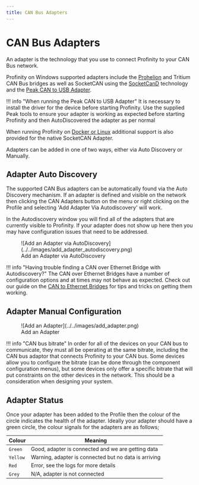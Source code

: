 ```yaml
---
title: CAN Bus Adapters
---
```


# CAN Bus Adapters

An adapter is the technology that you use to connect Profinity to your CAN Bus network.  

Profinity on Windows supported adapters include the [Prohelion](https://www.prohelion.com) and Tritium CAN Bus bridges as well as SocketCAN using the [SocketCanD](https://github.com/linux-can/socketcand) technology and the [Peak CAN to USB Adapter](https://www.peak-system.com/PCAN-USB.199.0.html?&L=1).

!!! info "When running the Peak CAN to USB Adapter"
    It is necessary to install the driver for the device before starting Profinity.  Use the supplied Peak tools to ensure your adapter is working as expected before starting Profinity and then AutoDiscovered the adapter as per normal</p>

When running Profinity on [Docker or Linux](../../Getting_Started/Installation.md#installation-using-docker) additional support is also provided for the native SocketCAN Adapter.

Adapters can be added in one of two ways, either via Auto Discovery or Manually.

## Adapter Auto Discovery

The supported CAN Bus adapters can be automatically found via the Auto Discovery mechanism.  If an adapter is defined and visible on the network then clicking the CAN Adapters button on the menu or right clicking on the Profile and selecting 'Add Adapter Via Autodiscovery' will work.

In the Autodiscovery window you will find all of the adapters that are currently visible to Profinity.  If your adapter does not show up here then you may have configuration issues that need to be addressed.

<figure markdown>
![Add an Adapter via AutoDiscovery](../../images/add_adapter_autodiscovery.png)
<figcaption>Add an Adapter via AutoDiscovery</figcaption>
</figure>

!!! info "Having trouble finding a CAN over Ethernet Bridge with Autodiscovery?"
    The CAN over Ethernet Bridges have a number of configuration options and at times may not behave as expected.  Check out our guide on the [CAN to Ethernet Bridges](../../../FAQs/CAN_bus_Adapters/CAN_Ethernet_Bridge/index.md) for tips and tricks on getting them working.

## Adapter Manual Configuration

<figure markdown>
![Add an Adapter](../../images/add_adapter.png)
<figcaption>Add an Adapter</figcaption>
</figure>

!!! info "CAN bus bitrate"
    In order for all of the devices on your CAN bus to communicate, they must all be operating at the same bitrate, including the CAN bus adaptor that connects Profinity to your CAN bus. Some devices allow you to configure the bitrate (can be done through the component configuration menus), but some devices only offer a specific bitrate that will put constraints on the other devices in the network. This should be a consideration when designing your system.

## Adapter Status

Once your adapter has been added to the Profile then the colour of the circle indicates the health of the adapter.  Ideally your adapter should have a green circle, the colour signals for the adapters are as follows;

| Colour   | Meaning                                               |
| -------- | ----------------------------------------------------- |
| `Green`  | Good, adapter is connected and we are getting data    |
| `Yellow` | Warning, adapter is connected but no data is arriving |
| `Red`    | Error, see the logs for more details                  | 
| `Grey`   | N/A, adapter is not connected                         |